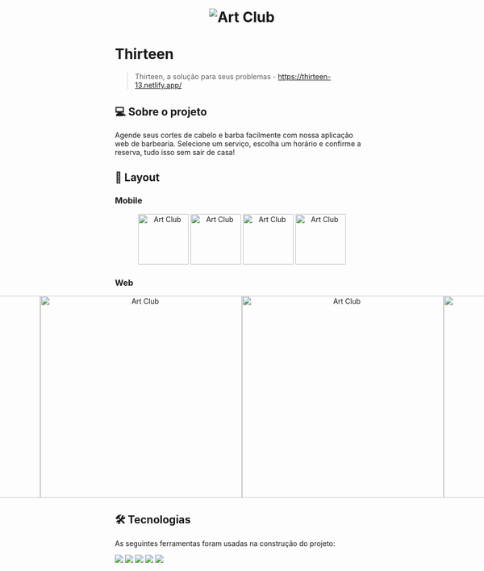 <h1 align="center">
    <img alt="Art Club" title="#ArtClub" src="./assets/banner.png" />
</h1>

# Thirteen

> Thirteen, a solução para seus problemas - https://thirteen-13.netlify.app/

## 💻 Sobre o projeto

Agende seus cortes de cabelo e barba facilmente com nossa aplicação web de barbearia. Selecione um serviço, escolha um horário e confirme a reserva, tudo isso sem sair de casa!

## 🎨 Layout

### Mobile

<p align="center">
  <img alt="Art Club" title="#ArtClubBarbershop" src="./assets/home-mobile.png" width="100px">

  <img alt="Art Club" title="#ArtClubBarbershop" src="./assets/services-mobile.png" width="100px">

  <img alt="Art Club" title="#ArtClubBarbershop" src="./assets/barber-mobile.png" width="100px">

  <img alt="Art Club" title="#ArtClubBarbershop" src="./assets/footer-mobile.png" width="100px">
</p>

### Web

<p align="center" style="display: flex; align-items: flex-start; justify-content: center;">
  <img alt="Art Club" title="#ArtClubBarbershop" src="./assets/home-web.png" width="400px">

  <img alt="Art Club" title="#ArtClubBarbershop" src="./assets/services-web.png" width="400px">

  <img alt="Art Club" title="#ArtClubBarbershop" src="./assets/barber-web.png" width="400px">

  <img alt="Art Club" title="#ArtClubBarbershop" src="./assets/footer-web.png" width="400px">
</p>

## 🛠 Tecnologias

As seguintes ferramentas foram usadas na construção do projeto:

<code><img src="https://img.shields.io/badge/HTML5-E34F26?style=for-the-badge&logo=html5&logoColor=white" /></code>
<code><img src="https://img.shields.io/badge/CSS3-1572B6?style=for-the-badge&logo=css3&logoColor=white" /></code>
<code><img src="https://img.shields.io/badge/JavaScript-323330?style=for-the-badge&logo=javascript&logoColor=F7DF1E" /></code>
<code><img src="https://img.shields.io/badge/React-20232A?style=for-the-badge&logo=react&logoColor=61DAFB" /></code>
<code><img src="https://img.shields.io/badge/styled--components-DB7093?style=for-the-badge&logo=styled-components&logoColor=white" /></code>
